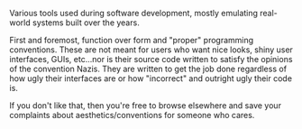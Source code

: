 Various tools used during software development, mostly emulating real-world systems built over the years.

First and foremost, function over form and "proper" programming conventions. These are not meant for users who want nice looks, shiny user interfaces, GUIs, etc...nor is
their source code written to satisfy the opinions of the convention Nazis. They are written to get the job done regardless of how ugly their interfaces are or how
"incorrect" and outright ugly their code is.

If you don't like that, then you're free to browse elsewhere and save your complaints about aesthetics/conventions for someone who cares.
